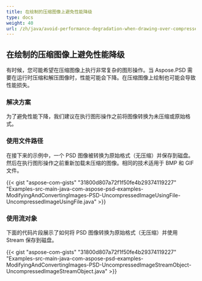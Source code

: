 ```yaml
---
title: 在绘制的压缩图像上避免性能降级
type: docs
weight: 40
url: /zh/java/avoid-performance-degradation-when-drawing-over-compressed-images/
---
```


## **在绘制的压缩图像上避免性能降级**
有时候，您可能希望在压缩图像上执行非常复杂的图形操作。当 Aspose.PSD 需要在运行时压缩和解压图像时，性能可能会下降。在压缩图像上绘制也可能会导致性能损失。
### **解决方案**
为了避免性能下降，我们建议在执行图形操作之前将图像转换为未压缩或原始格式。
### **使用文件路径**
在接下来的示例中，一个 PSD 图像被转换为原始格式（无压缩）并保存到磁盘。然后在执行图形操作之前重新加载未压缩的图像。相同的技术适用于 BMP 和 GIF 文件。



{{< gist "aspose-com-gists" "31800d807a72f1f50fe4b29374119227" "Examples-src-main-java-com-aspose-psd-examples-ModifyingAndConvertingImages-PSD-UncompressedImageUsingFile-UncompressedImageUsingFile.java" >}}
### **使用流对象**
下面的代码片段展示了如何将 PSD 图像转换为原始格式（无压缩）并使用 Stream 保存到磁盘。



{{< gist "aspose-com-gists" "31800d807a72f1f50fe4b29374119227" "Examples-src-main-java-com-aspose-psd-examples-ModifyingAndConvertingImages-PSD-UncompressedImageStreamObject-UncompressedImageStreamObject.java" >}}
